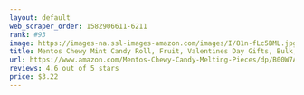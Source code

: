```yaml
---
layout: default 
﻿web_scraper_order: 1582906611-6211
rank: #93
image: https://images-na.ssl-images-amazon.com/images/I/81n-fLc5BML.jpg
title: Mentos Chewy Mint Candy Roll, Fruit, Valentines Day Gifts, Bulk, Party, Non Melting, 1.32 ounce…
url: https://www.amazon.com/Mentos-Chewy-Candy-Melting-Pieces/dp/B00W7A2YV4/ref=zg_mw_grocery_93?_encoding=UTF8&psc=1&refRID=XTVGWZMF6K6B536217C1
reviews: 4.6 out of 5 stars
price: $3.22 
---
```

